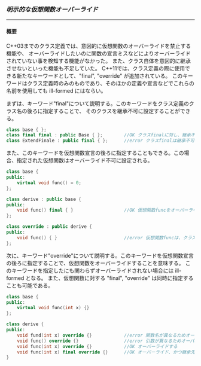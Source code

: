 ### *明示的な仮想関数オーバーライド*
---
#### 概要
C++03までのクラス定義では、意図的に仮想関数のオーバーライドを禁止する機能や、
オーバーライドしたいのに関数の宣言ミスなどによりオーバーライドされていない事を検知する機能がなかった。
また、クラス自体を意図的に継承させないといった機能も不足していた。
C++11では、クラス定義の際に使用できる新たなキーワードとして、"final", "override" が追加されている。
このキーワードはクラス定義時のみのものであり、そのほかの定義や宣言などでこれらの名前を使用しても ill-formed にはならい。

まずは、キーワード"final"について説明する。このキーワードをクラス定義のクラス名の後ろに指定することで、
そのクラスを継承不可に設定することができる。

```c++
class base { };
class final final : public Base { };        //OK クラスfinalに対し、継承不可に指定をする。
class ExtendFinale : public final { };      //error クラスfinalは継承不可
```

また、このキーワードを仮想関数宣言の後ろに指定することもできる。この場合、指定された仮想関数はオーバーライド不可に設定される。
```c++
class base {
public:
    virtual void func() = 0;
};

class derive : public base {
public:
    void func() final { }                   //OK 仮想関数funcをオーバーライド不可に指定する。
};

class override : public derive {
public:
    void func() { }                         //error 仮想関数funcは、クラスderiveにてオーバーライド不可となっている。
};
```

次に、キーワード"override"について説明する。このキーワードを仮想関数宣言の後ろに指定することで、仮想関数をオーバーライドすることを意味する。
このキーワードを指定したにも関わらずオーバーライドされない場合には ill-formed となる。
また、仮想関数に対する "final", "override" は同時に指定することも可能である。
```c++
class base {
public:
    virtual void func(int x) {}
};

class derive {
public:
    void fund(int x) override {}            //error 関数名が異なるためオーバーライドになっていない 
    void func() override {}                 //error 引数が異なるためオーバーライドになっていない
    void func(int x) override {}            //OK オーバーライドする
    void func(int x) final override {}      //OK オーバーライド、かつ継承先でオーバーライド不可に指定する.
}
```

